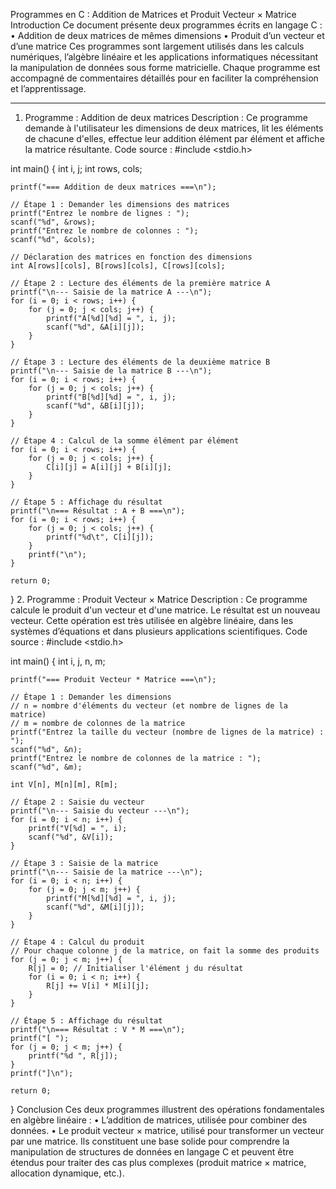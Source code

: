 Programmes en C : Addition de Matrices et Produit Vecteur × Matrice
Introduction
Ce document présente deux programmes écrits en langage C :
•	Addition de deux matrices de mêmes dimensions
•	Produit d’un vecteur et d’une matrice
Ces programmes sont largement utilisés dans les calculs numériques, l’algèbre linéaire et les applications informatiques nécessitant la manipulation de données sous forme matricielle. Chaque programme est accompagné de commentaires détaillés pour en faciliter la compréhension et l’apprentissage.
________________________________________
1. Programme : Addition de deux matrices
Description :
Ce programme demande à l'utilisateur les dimensions de deux matrices, lit les éléments de chacune d'elles, effectue leur addition élément par élément et affiche la matrice résultante.
Code source :
#include <stdio.h>

int main() {
    int i, j;
    int rows, cols;

    printf("=== Addition de deux matrices ===\n");

    // Étape 1 : Demander les dimensions des matrices
    printf("Entrez le nombre de lignes : ");
    scanf("%d", &rows);
    printf("Entrez le nombre de colonnes : ");
    scanf("%d", &cols);

    // Déclaration des matrices en fonction des dimensions
    int A[rows][cols], B[rows][cols], C[rows][cols];

    // Étape 2 : Lecture des éléments de la première matrice A
    printf("\n--- Saisie de la matrice A ---\n");
    for (i = 0; i < rows; i++) {
        for (j = 0; j < cols; j++) {
            printf("A[%d][%d] = ", i, j);
            scanf("%d", &A[i][j]);
        }
    }

    // Étape 3 : Lecture des éléments de la deuxième matrice B
    printf("\n--- Saisie de la matrice B ---\n");
    for (i = 0; i < rows; i++) {
        for (j = 0; j < cols; j++) {
            printf("B[%d][%d] = ", i, j);
            scanf("%d", &B[i][j]);
        }
    }

    // Étape 4 : Calcul de la somme élément par élément
    for (i = 0; i < rows; i++) {
        for (j = 0; j < cols; j++) {
            C[i][j] = A[i][j] + B[i][j];
        }
    }

    // Étape 5 : Affichage du résultat
    printf("\n=== Résultat : A + B ===\n");
    for (i = 0; i < rows; i++) {
        for (j = 0; j < cols; j++) {
            printf("%d\t", C[i][j]);
        }
        printf("\n");
    }

    return 0;
}
2. Programme : Produit Vecteur × Matrice
Description :
Ce programme calcule le produit d'un vecteur et d'une matrice.
Le résultat est un nouveau vecteur. Cette opération est très utilisée en algèbre linéaire, dans les systèmes d’équations et dans plusieurs applications scientifiques.
Code source :
#include <stdio.h>

int main() {
    int i, j, n, m;

    printf("=== Produit Vecteur * Matrice ===\n");

    // Étape 1 : Demander les dimensions
    // n = nombre d'éléments du vecteur (et nombre de lignes de la matrice)
    // m = nombre de colonnes de la matrice
    printf("Entrez la taille du vecteur (nombre de lignes de la matrice) : ");
    scanf("%d", &n);
    printf("Entrez le nombre de colonnes de la matrice : ");
    scanf("%d", &m);

    int V[n], M[n][m], R[m];

    // Étape 2 : Saisie du vecteur
    printf("\n--- Saisie du vecteur ---\n");
    for (i = 0; i < n; i++) {
        printf("V[%d] = ", i);
        scanf("%d", &V[i]);
    }

    // Étape 3 : Saisie de la matrice
    printf("\n--- Saisie de la matrice ---\n");
    for (i = 0; i < n; i++) {
        for (j = 0; j < m; j++) {
            printf("M[%d][%d] = ", i, j);
            scanf("%d", &M[i][j]);
        }
    }

    // Étape 4 : Calcul du produit
    // Pour chaque colonne j de la matrice, on fait la somme des produits
    for (j = 0; j < m; j++) {
        R[j] = 0; // Initialiser l'élément j du résultat
        for (i = 0; i < n; i++) {
            R[j] += V[i] * M[i][j];
        }
    }

    // Étape 5 : Affichage du résultat
    printf("\n=== Résultat : V * M ===\n");
    printf("[ ");
    for (j = 0; j < m; j++) {
        printf("%d ", R[j]);
    }
    printf("]\n");

    return 0;
}
Conclusion
Ces deux programmes illustrent des opérations fondamentales en algèbre linéaire :
•	L’addition de matrices, utilisée pour combiner des données.
•	Le produit vecteur × matrice, utilisé pour transformer un vecteur par une matrice.
Ils constituent une base solide pour comprendre la manipulation de structures de données en langage C et peuvent être étendus pour traiter des cas plus complexes (produit matrice × matrice, allocation dynamique, etc.).

